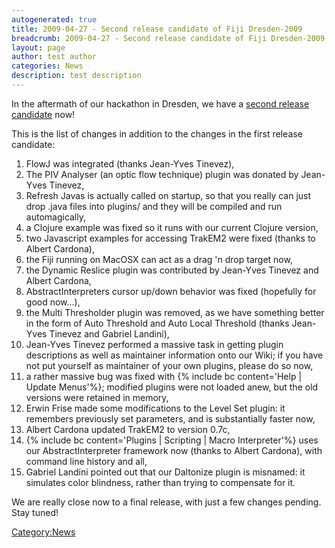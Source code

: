 ```yaml
---
autogenerated: true
title: 2009-04-27 - Second release candidate of Fiji Dresden-2009
breadcrumb: 2009-04-27 - Second release candidate of Fiji Dresden-2009
layout: page
author: test author
categories: News
description: test description
---
```


In the aftermath of our hackathon in Dresden, we have a [second release candidate](Downloads "wikilink") now\!

This is the list of changes in addition to the changes in the first release candidate:

1.  FlowJ was integrated (thanks Jean-Yves Tinevez),
2.  The PIV Analyser (an optic flow technique) plugin was donated by Jean-Yves Tinevez,
3.  Refresh Javas is actually called on startup, so that you really can just drop .java files into plugins/ and they will be compiled and run automagically,
4.  a Clojure example was fixed so it runs with our current Clojure version,
5.  two Javascript examples for accessing TrakEM2 were fixed (thanks to Albert Cardona),
6.  the Fiji running on MacOSX can act as a drag 'n drop target now,
7.  the Dynamic Reslice plugin was contributed by Jean-Yves Tinevez and Albert Cardona,
8.  AbstractInterpreters cursor up/down behavior was fixed (hopefully for good now...),
9.  the Multi Thresholder plugin was removed, as we have something better in the form of Auto Threshold and Auto Local Threshold (thanks Jean-Yves Tinevez and Gabriel Landini),
10. Jean-Yves Tinevez performed a massive task in getting plugin descriptions as well as maintainer information onto our Wiki; if you have not put yourself as maintainer of your own plugins, please do so now,
11. a rather massive bug was fixed with {% include bc content='Help | Update Menus'%}; modified plugins were not loaded anew, but the old versions were retained in memory,
12. Erwin Frise made some modifications to the Level Set plugin: it remembers previously set parameters, and is substantially faster now,
13. Albert Cardona updated TrakEM2 to version 0.7c,
14. {% include bc content='Plugins | Scripting | Macro Interpreter'%} uses our AbstractInterpreter framework now (thanks to Albert Cardona), with command line history and all,
15. Gabriel Landini pointed out that our Daltonize plugin is misnamed: it simulates color blindness, rather than trying to compensate for it.

We are really close now to a final release, with just a few changes pending. Stay tuned\!

[Category:News](Category_News "wikilink")

